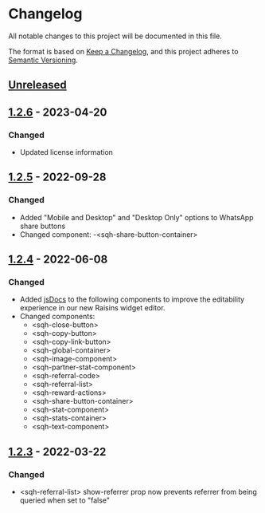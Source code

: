 # Changelog

All notable changes to this project will be documented in this file.

The format is based on [Keep a Changelog](https://keepachangelog.com/en/1.0.0/),
and this project adheres to [Semantic Versioning](https://semver.org/spec/v2.0.0.html).

## [Unreleased]

## [1.2.6] - 2023-04-20

### Changed
- Updated license information

## [1.2.5] - 2022-09-28

### Changed

- Added "Mobile and Desktop" and "Desktop Only" options to WhatsApp share buttons
- Changed component:
  -\<sqh-share-button-container>

## [1.2.4] - 2022-06-08

### Changed

- Added [jsDocs](https://jsdoc.app/) to the following components to improve the editability experience in our new Raisins widget editor.
- Changed components:
  - \<sqh-close-button>
  - \<sqh-copy-button>
  - \<sqh-copy-link-button>
  - \<sqh-global-container>
  - \<sqh-image-component>
  - \<sqh-partner-stat-component>
  - \<sqh-referral-code>
  - \<sqh-referral-list>
  - \<sqh-reward-actions>
  - \<sqh-share-button-container>
  - \<sqh-stat-component>
  - \<sqh-stats-container>
  - \<sqh-text-component>

## [1.2.3] - 2022-03-22

### Changed

- \<sqh-referral-list> show-referrer prop now prevents referrer from being queried when set to "false"

[unreleased]: https://github.com/saasquatch/program-tools/compare/vanilla-components@1.2.6...HEAD
[1.2.6]: https://github.com/saasquatch/program-tools/releases/tag/%40saasquatch%2Fvanilla-components%401.2.6
[1.2.5]: https://github.com/saasquatch/program-tools/releases/tag/%40saasquatch%2Fvanilla-components%401.2.5
[1.2.4]: https://github.com/saasquatch/program-tools/releases/tag/%40saasquatch%2Fvanilla-components%401.2.4
[1.2.3]: https://github.com/saasquatch/program-tools/releases/tag/%40saasquatch%2Fvanilla-components%401.2.3
[1.0.14]: https://github.com/saasquatch/program-tools/releases/tag/%40saasquatch%2Fvanilla-components%401.0.14
[1.0.13]: https://github.com/saasquatch/program-tools/releases/tag/%40saasquatch%2Fvanilla-components%401.0.13
[1.0.12]: https://github.com/saasquatch/program-tools/releases/tag/%40saasquatch%2Fvanilla-components%401.0.12
[1.0.7]: https://github.com/saasquatch/program-tools/releases/tag/%40saasquatch%2Fvanilla-components%401.0.7
[1.0.6]: https://github.com/saasquatch/program-tools/releases/tag/%40saasquatch%2Fvanilla-components%401.0.6
[1.0.5]: https://github.com/saasquatch/program-tools/releases/tag/%40saasquatch%2Fvanilla-components%401.0.5
[1.0.3]: https://github.com/saasquatch/program-tools/releases/tag/%40saasquatch%2Fvanilla-components%401.0.3
[1.0.2]: https://github.com/saasquatch/program-tools/releases/tag/%40saasquatch%2Fvanilla-components%401.0.2
[1.0.1]: https://github.com/saasquatch/program-tools/releases/tag/%40saasquatch%2Fvanilla-components%401.0.1
[1.0.0]: https://github.com/saasquatch/program-tools/releases/tag/%40saasquatch%2Fvanilla-components%401.0.0
[0.0.123]: https://github.com/saasquatch/program-tools/releases/tag/%40saasquatch%2Fvanilla-components%400.0.123
[0.0.122]: https://github.com/saasquatch/program-tools/releases/tag/%40saasquatch%2Fvanilla-components%400.0.122
[0.0.121]: https://github.com/saasquatch/program-tools/releases/tag/%40saasquatch%2Fvanilla-components%400.0.121
[0.0.120]: https://github.com/saasquatch/program-tools/releases/tag/%40saasquatch%2Fvanilla-components%400.0.120
[0.0.119]: https://github.com/saasquatch/program-tools/releases/tag/%40saasquatch%2Fvanilla-components%400.0.119
[0.0.118]: https://github.com/saasquatch/program-tools/releases/tag/%40saasquatch%2Fvanilla-components%400.0.118
[0.0.117]: https://github.com/saasquatch/program-tools/releases/tag/%40saasquatch%2Fvanilla-components%400.0.117
[0.0.116]: https://github.com/saasquatch/program-tools/releases/tag/%40saasquatch%2Fvanilla-components%400.0.116
[0.0.115]: https://github.com/saasquatch/program-tools/releases/tag/%40saasquatch%2Fvanilla-components%400.0.115
[0.0.114]: https://github.com/saasquatch/program-tools/releases/tag/%40saasquatch%2Fvanilla-components%400.0.114
[0.0.113]: https://github.com/saasquatch/program-tools/releases/tag/%40saasquatch%2Fvanilla-components%400.0.113
[0.0.112]: https://github.com/saasquatch/program-tools/releases/tag/%40saasquatch%2Fvanilla-components%400.0.112
[0.0.111]: https://github.com/saasquatch/program-tools/releases/tag/%40saasquatch%2Fvanilla-components%400.0.111
[0.0.110]: https://github.com/saasquatch/program-tools/releases/tag/%40saasquatch%2Fvanilla-components%400.0.110
[0.0.109]: https://github.com/saasquatch/program-tools/releases/tag/%40saasquatch%2Fvanilla-components%400.0.109
[0.0.108]: https://github.com/saasquatch/program-tools/releases/tag/%40saasquatch%2Fvanilla-components%400.0.108
[0.0.107]: https://github.com/saasquatch/program-tools/releases/tag/%40saasquatch%2Fvanilla-components%400.0.107
[0.0.106]: https://github.com/saasquatch/program-tools/releases/tag/%40saasquatch%2Fvanilla-components%400.0.106
[0.0.105]: https://github.com/saasquatch/program-tools/releases/tag/%40saasquatch%2Fvanilla-components%400.0.105
[0.0.104]: https://github.com/saasquatch/program-tools/releases/tag/%40saasquatch%2Fvanilla-components%400.0.104
[0.0.103]: https://github.com/saasquatch/program-tools/releases/tag/%40saasquatch%2Fvanilla-components%400.0.103
[0.0.102]: https://github.com/saasquatch/program-tools/releases/tag/%40saasquatch%2Fvanilla-components%400.0.102
[0.0.101]: https://github.com/saasquatch/program-tools/releases/tag/%40saasquatch%2Fvanilla-components%400.0.101
[0.0.100]: https://github.com/saasquatch/program-tools/releases/tag/%40saasquatch%2Fvanilla-components%400.0.100
[0.0.99]: https://github.com/saasquatch/program-tools/releases/tag/%40saasquatch%2Fvanilla-components%400.0.99
[0.0.98]: https://github.com/saasquatch/program-tools/releases/tag/%40saasquatch%2Fvanilla-components%400.0.98
[0.0.97]: https://github.com/saasquatch/program-tools/releases/tag/%40saasquatch%2Fvanilla-components%400.0.97
[0.0.96]: https://github.com/saasquatch/program-tools/releases/tag/%40saasquatch%2Fvanilla-components%400.0.96
[0.0.95]: https://github.com/saasquatch/program-tools/releases/tag/%40saasquatch%2Fvanilla-components%400.0.95
[0.0.94]: https://github.com/saasquatch/program-tools/releases/tag/%40saasquatch%2Fvanilla-components%400.0.94
[0.0.93]: https://github.com/saasquatch/program-tools/releases/tag/%40saasquatch%2Fvanilla-components%400.0.93
[0.0.92]: https://github.com/saasquatch/program-tools/releases/tag/%40saasquatch%2Fvanilla-components%400.0.92
[0.0.91]: https://github.com/saasquatch/program-tools/releases/tag/%40saasquatch%2Fvanilla-components%400.0.91
[0.0.90]: https://github.com/saasquatch/program-tools/releases/tag/%40saasquatch%2Fvanilla-components%400.0.90
[0.0.89]: https://github.com/saasquatch/program-tools/releases/tag/%40saasquatch%2Fvanilla-components%400.0.89
[0.0.88]: https://github.com/saasquatch/program-tools/releases/tag/%40saasquatch%2Fvanilla-components%400.0.88
[0.0.87]: https://github.com/saasquatch/program-tools/releases/tag/%40saasquatch%2Fvanilla-components%400.0.87
[0.0.86]: https://github.com/saasquatch/program-tools/releases/tag/%40saasquatch%2Fvanilla-components%400.0.86
[0.0.85]: https://github.com/saasquatch/program-tools/releases/tag/%40saasquatch%2Fvanilla-components%400.0.85
[0.0.84]: https://github.com/saasquatch/program-tools/releases/tag/%40saasquatch%2Fvanilla-components%400.0.84
[0.0.83]: https://github.com/saasquatch/program-tools/releases/tag/%40saasquatch%2Fvanilla-components%400.0.83
[0.0.82]: https://github.com/saasquatch/program-tools/releases/tag/%40saasquatch%2Fvanilla-components%400.0.82
[0.0.81]: https://github.com/saasquatch/program-tools/releases/tag/%40saasquatch%2Fvanilla-components%400.0.81
[0.0.80]: https://github.com/saasquatch/program-tools/releases/tag/%40saasquatch%2Fvanilla-components%400.0.80
[0.0.79]: https://github.com/saasquatch/program-tools/releases/tag/%40saasquatch%2Fvanilla-components%400.0.79
[0.0.78]: https://github.com/saasquatch/program-tools/releases/tag/%40saasquatch%2Fvanilla-components%400.0.78
[0.0.77]: https://github.com/saasquatch/program-tools/releases/tag/%40saasquatch%2Fvanilla-components%400.0.77
[0.0.76]: https://github.com/saasquatch/program-tools/releases/tag/%40saasquatch%2Fvanilla-components%400.0.76
[0.0.75]: https://github.com/saasquatch/program-tools/releases/tag/%40saasquatch%2Fvanilla-components%400.0.75
[0.0.74]: https://github.com/saasquatch/program-tools/releases/tag/%40saasquatch%2Fvanilla-components%400.0.74
[0.0.73]: https://github.com/saasquatch/program-tools/releases/tag/%40saasquatch%2Fvanilla-components%400.0.73
[0.0.72]: https://github.com/saasquatch/program-tools/releases/tag/%40saasquatch%2Fvanilla-components%400.0.72
[0.0.71]: https://github.com/saasquatch/program-tools/releases/tag/%40saasquatch%2Fvanilla-components%400.0.71
[0.0.70]: https://github.com/saasquatch/program-tools/releases/tag/%40saasquatch%2Fvanilla-components%400.0.70
[0.0.69]: https://github.com/saasquatch/program-tools/releases/tag/%40saasquatch%2Fvanilla-components%400.0.69
[0.0.68]: https://github.com/saasquatch/program-tools/releases/tag/%40saasquatch%2Fvanilla-components%400.0.68
[0.0.67]: https://github.com/saasquatch/program-tools/releases/tag/%40saasquatch%2Fvanilla-components%400.0.67
[0.0.66]: https://github.com/saasquatch/program-tools/releases/tag/%40saasquatch%2Fvanilla-components%400.0.66
[0.0.65]: https://github.com/saasquatch/program-tools/releases/tag/%40saasquatch%2Fvanilla-components%400.0.65
[0.0.64]: https://github.com/saasquatch/program-tools/releases/tag/%40saasquatch%2Fvanilla-components%400.0.64
[0.0.63]: https://github.com/saasquatch/program-tools/releases/tag/%40saasquatch%2Fvanilla-components%400.0.63
[0.0.62]: https://github.com/saasquatch/program-tools/releases/tag/%40saasquatch%2Fvanilla-components%400.0.62
[0.0.61]: https://github.com/saasquatch/program-tools/releases/tag/%40saasquatch%2Fvanilla-components%400.0.61
[0.0.60]: https://github.com/saasquatch/program-tools/releases/tag/%40saasquatch%2Fvanilla-components%400.0.60
[0.0.59]: https://github.com/saasquatch/program-tools/releases/tag/%40saasquatch%2Fvanilla-components%400.0.59
[0.0.58]: https://github.com/saasquatch/program-tools/releases/tag/%40saasquatch%2Fvanilla-components%400.0.58
[0.0.57]: https://github.com/saasquatch/program-tools/releases/tag/%40saasquatch%2Fvanilla-components%400.0.57
[0.0.56]: https://github.com/saasquatch/program-tools/releases/tag/%40saasquatch%2Fvanilla-components%400.0.56
[0.0.55]: https://github.com/saasquatch/program-tools/releases/tag/%40saasquatch%2Fvanilla-components%400.0.55
[0.0.54]: https://github.com/saasquatch/program-tools/releases/tag/%40saasquatch%2Fvanilla-components%400.0.54
[0.0.53]: https://github.com/saasquatch/program-tools/releases/tag/%40saasquatch%2Fvanilla-components%400.0.53
[0.0.52]: https://github.com/saasquatch/program-tools/releases/tag/%40saasquatch%2Fvanilla-components%400.0.52
[0.0.51]: https://github.com/saasquatch/program-tools/releases/tag/%40saasquatch%2Fvanilla-components%400.0.51
[0.0.50]: https://github.com/saasquatch/program-tools/releases/tag/%40saasquatch%2Fvanilla-components%400.0.50
[0.0.49]: https://github.com/saasquatch/program-tools/releases/tag/%40saasquatch%2Fvanilla-components%400.0.49
[0.0.48]: https://github.com/saasquatch/program-tools/releases/tag/%40saasquatch%2Fvanilla-components%400.0.48
[0.0.47]: https://github.com/saasquatch/program-tools/releases/tag/%40saasquatch%2Fvanilla-components%400.0.47
[0.0.46]: https://github.com/saasquatch/program-tools/releases/tag/%40saasquatch%2Fvanilla-components%400.0.46
[0.0.45]: https://github.com/saasquatch/program-tools/releases/tag/%40saasquatch%2Fvanilla-components%400.0.45
[0.0.44]: https://github.com/saasquatch/program-tools/releases/tag/%40saasquatch%2Fvanilla-components%400.0.44
[0.0.43]: https://github.com/saasquatch/program-tools/releases/tag/%40saasquatch%2Fvanilla-components%400.0.43
[0.0.42]: https://github.com/saasquatch/program-tools/releases/tag/%40saasquatch%2Fvanilla-components%400.0.42
[0.0.41]: https://github.com/saasquatch/program-tools/releases/tag/%40saasquatch%2Fvanilla-components%400.0.41
[0.0.40]: https://github.com/saasquatch/program-tools/releases/tag/%40saasquatch%2Fvanilla-components%400.0.40
[0.0.39]: https://github.com/saasquatch/program-tools/releases/tag/%40saasquatch%2Fvanilla-components%400.0.39
[0.0.38]: https://github.com/saasquatch/program-tools/releases/tag/%40saasquatch%2Fvanilla-components%400.0.38
[0.0.37]: https://github.com/saasquatch/program-tools/releases/tag/%40saasquatch%2Fvanilla-components%400.0.37
[0.0.34]: https://github.com/saasquatch/program-tools/releases/tag/%40saasquatch%2Fvanilla-components%400.0.34
[0.0.33]: https://github.com/saasquatch/program-tools/releases/tag/%40saasquatch%2Fvanilla-components%400.0.33
[0.0.32]: https://github.com/saasquatch/program-tools/releases/tag/%40saasquatch%2Fvanilla-components%400.0.32
[0.0.31]: https://github.com/saasquatch/program-tools/releases/tag/%40saasquatch%2Fvanilla-components%400.0.31
[0.0.30]: https://github.com/saasquatch/program-tools/releases/tag/%40saasquatch%2Fvanilla-components%400.0.30
[0.0.29]: https://github.com/saasquatch/program-tools/releases/tag/%40saasquatch%2Fvanilla-components%400.0.29
[0.0.28]: https://github.com/saasquatch/program-tools/releases/tag/%40saasquatch%2Fvanilla-components%400.0.28
[0.0.27]: https://github.com/saasquatch/program-tools/releases/tag/%40saasquatch%2Fvanilla-components%400.0.27
[0.0.26]: https://github.com/saasquatch/program-tools/releases/tag/%40saasquatch%2Fvanilla-components%400.0.26
[0.0.25]: https://github.com/saasquatch/program-tools/releases/tag/%40saasquatch%2Fvanilla-components%400.0.25
[0.0.24]: https://github.com/saasquatch/program-tools/releases/tag/%40saasquatch%2Fvanilla-components%400.0.24
[0.0.23]: https://github.com/saasquatch/program-tools/releases/tag/%40saasquatch%2Fvanilla-components%400.0.23
[0.0.22]: https://github.com/saasquatch/program-tools/releases/tag/%40saasquatch%2Fvanilla-components%400.0.22
[0.0.21]: https://github.com/saasquatch/program-tools/releases/tag/%40saasquatch%2Fvanilla-components%400.0.21
[0.0.20]: https://github.com/saasquatch/program-tools/releases/tag/%40saasquatch%2Fvanilla-components%400.0.20
[0.0.19]: https://github.com/saasquatch/program-tools/releases/tag/%40saasquatch%2Fvanilla-components%400.0.19
[0.0.18]: https://github.com/saasquatch/program-tools/releases/tag/%40saasquatch%2Fvanilla-components%400.0.18
[0.0.17]: https://github.com/saasquatch/program-tools/releases/tag/%40saasquatch%2Fvanilla-components%400.0.17
[0.0.16]: https://github.com/saasquatch/program-tools/releases/tag/%40saasquatch%2Fvanilla-components%400.0.16
[0.0.15]: https://github.com/saasquatch/program-tools/releases/tag/%40saasquatch%2Fvanilla-components%400.0.15
[0.0.14]: https://github.com/saasquatch/program-tools/releases/tag/%40saasquatch%2Fvanilla-components%400.0.14
[0.0.13]: https://github.com/saasquatch/program-tools/releases/tag/%40saasquatch%2Fvanilla-components%400.0.13
[0.0.12]: https://github.com/saasquatch/program-tools/releases/tag/%40saasquatch%2Fvanilla-components%400.0.12
[0.0.11]: https://github.com/saasquatch/program-tools/releases/tag/%40saasquatch%2Fvanilla-components%400.0.11
[0.0.10]: https://github.com/saasquatch/program-tools/releases/tag/%40saasquatch%2Fvanilla-components%400.0.10
[0.0.9]: https://github.com/saasquatch/program-tools/releases/tag/%40saasquatch%2Fvanilla-components%400.0.9
[0.0.8]: https://github.com/saasquatch/program-tools/releases/tag/%40saasquatch%2Fvanilla-components%400.0.8
[0.0.6]: https://github.com/saasquatch/program-tools/releases/tag/%40saasquatch%2Fvanilla-components%400.0.6
[0.0.5]: https://github.com/saasquatch/program-tools/releases/tag/%40saasquatch%2Fvanilla-components%400.0.5
